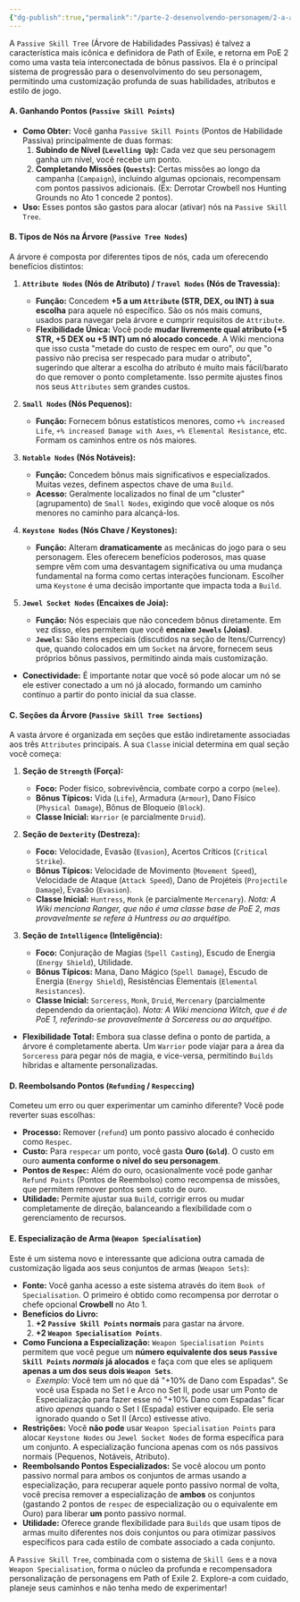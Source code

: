 ```yaml
---
{"dg-publish":true,"permalink":"/parte-2-desenvolvendo-personagem/2-a-arvore-de-habilidades-passivas/"}
---
```


A `Passive Skill Tree` (Árvore de Habilidades Passivas) é talvez a característica mais icônica e definidora de Path of Exile, e retorna em PoE 2 como uma vasta teia interconectada de bônus passivos. Ela é o principal sistema de progressão para o desenvolvimento do seu personagem, permitindo uma customização profunda de suas habilidades, atributos e estilo de jogo.

#### A. Ganhando Pontos (`Passive Skill Points`)

*   **Como Obter:** Você ganha `Passive Skill Points` (Pontos de Habilidade Passiva) principalmente de duas formas:
    1.  **Subindo de Nível (`Levelling Up`):** Cada vez que seu personagem ganha um nível, você recebe um ponto.
    2.  **Completando Missões (`Quests`):** Certas missões ao longo da campanha (`Campaign`), incluindo algumas opcionais, recompensam com pontos passivos adicionais. (Ex: Derrotar Crowbell nos Hunting Grounds no Ato 1 concede 2 pontos).
*   **Uso:** Esses pontos são gastos para alocar (ativar) nós na `Passive Skill Tree`.

#### B. Tipos de Nós na Árvore (`Passive Tree Nodes`)

A árvore é composta por diferentes tipos de nós, cada um oferecendo benefícios distintos:

1.  **`Attribute Nodes` (Nós de Atributo) / `Travel Nodes` (Nós de Travessia):**
    *   **Função:** Concedem **+5 a um `Attribute` (STR, DEX, ou INT) à sua escolha** para aquele nó específico. São os nós mais comuns, usados para navegar pela árvore e cumprir requisitos de `Attribute`.
    *   **Flexibilidade Única:** Você pode **mudar livremente qual atributo (+5 STR, +5 DEX ou +5 INT) um nó alocado concede**. A Wiki menciona que isso custa "metade do custo de respec em ouro", *ou* que "o passivo não precisa ser respecado para mudar o atributo", sugerindo que alterar a escolha do atributo é muito mais fácil/barato do que remover o ponto completamente. Isso permite ajustes finos nos seus `Attributes` sem grandes custos.

2.  **`Small Nodes` (Nós Pequenos):**
    *   **Função:** Fornecem bônus estatísticos menores, como `+% increased Life`, `+% increased Damage with Axes`, `+% Elemental Resistance`, etc. Formam os caminhos entre os nós maiores.

3.  **`Notable Nodes` (Nós Notáveis):**
    *   **Função:** Concedem bônus mais significativos e especializados. Muitas vezes, definem aspectos chave de uma `Build`.
    *   **Acesso:** Geralmente localizados no final de um "cluster" (agrupamento) de `Small Nodes`, exigindo que você aloque os nós menores no caminho para alcançá-los.

4.  **`Keystone Nodes` (Nós Chave / Keystones):**
    *   **Função:** Alteram **dramaticamente** as mecânicas do jogo para o seu personagem. Eles oferecem benefícios poderosos, mas quase sempre vêm com uma desvantagem significativa ou uma mudança fundamental na forma como certas interações funcionam. Escolher uma `Keystone` é uma decisão importante que impacta toda a `Build`.

5.  **`Jewel Socket Nodes` (Encaixes de Joia):**
    *   **Função:** Nós especiais que não concedem bônus diretamente. Em vez disso, eles permitem que você **encaixe `Jewels` (Joias)**.
    *   **`Jewels`:** São itens especiais (discutidos na seção de Itens/Currency) que, quando colocados em um `Socket` na árvore, fornecem seus próprios bônus passivos, permitindo ainda mais customização.

*   **Conectividade:** É importante notar que você só pode alocar um nó se ele estiver conectado a um nó já alocado, formando um caminho contínuo a partir do ponto inicial da sua classe.

#### C. Seções da Árvore (`Passive Skill Tree Sections`)

A vasta árvore é organizada em seções que estão indiretamente associadas aos três `Attributes` principais. A sua `Classe` inicial determina em qual seção você começa:

1.  **Seção de `Strength` (Força):**
    *   **Foco:** Poder físico, sobrevivência, combate corpo a corpo (`melee`).
    *   **Bônus Típicos:** Vida (`Life`), Armadura (`Armour`), Dano Físico (`Physical Damage`), Bônus de Bloqueio (`Block`).
    *   **Classe Inicial:** `Warrior` (e parcialmente `Druid`).

2.  **Seção de `Dexterity` (Destreza):**
    *   **Foco:** Velocidade, Evasão (`Evasion`), Acertos Críticos (`Critical Strike`).
    *   **Bônus Típicos:** Velocidade de Movimento (`Movement Speed`), Velocidade de Ataque (`Attack Speed`), Dano de Projéteis (`Projectile Damage`), Evasão (`Evasion`).
    *   **Classe Inicial:** `Huntress`, `Monk` (e parcialmente `Mercenary`). *Nota: A Wiki menciona Ranger, que não é uma classe base de PoE 2, mas provavelmente se refere à Huntress ou ao arquétipo.*

3.  **Seção de `Intelligence` (Inteligência):**
    *   **Foco:** Conjuração de Magias (`Spell Casting`), Escudo de Energia (`Energy Shield`), Utilidade.
    *   **Bônus Típicos:** Mana, Dano Mágico (`Spell Damage`), Escudo de Energia (`Energy Shield`), Resistências Elementais (`Elemental Resistances`).
    *   **Classe Inicial:** `Sorceress`, `Monk`, `Druid`, `Mercenary` (parcialmente dependendo da orientação). *Nota: A Wiki menciona Witch, que é de PoE 1, referindo-se provavelmente à Sorceress ou ao arquétipo.*

*   **Flexibilidade Total:** Embora sua classe defina o ponto de partida, a árvore é completamente aberta. Um `Warrior` pode viajar para a área da `Sorceress` para pegar nós de magia, e vice-versa, permitindo `Builds` híbridas e altamente personalizadas.

#### D. Reembolsando Pontos (`Refunding` / `Respeccing`)

Cometeu um erro ou quer experimentar um caminho diferente? Você pode reverter suas escolhas:

*   **Processo:** Remover (`refund`) um ponto passivo alocado é conhecido como `Respec`.
*   **Custo:** Para `respecar` um ponto, você gasta **Ouro (`Gold`)**. O custo em ouro **aumenta conforme o nível do seu personagem**.
*   **Pontos de `Respec`:** Além do ouro, ocasionalmente você pode ganhar `Refund Points` (Pontos de Reembolso) como recompensa de missões, que permitem remover pontos sem custo de ouro.
*   **Utilidade:** Permite ajustar sua `Build`, corrigir erros ou mudar completamente de direção, balanceando a flexibilidade com o gerenciamento de recursos.

#### E. Especialização de Arma (`Weapon Specialisation`)

Este é um sistema novo e interessante que adiciona outra camada de customização ligada aos seus conjuntos de armas (`Weapon Sets`):

*   **Fonte:** Você ganha acesso a este sistema através do item `Book of Specialisation`. O primeiro é obtido como recompensa por derrotar o chefe opcional **Crowbell** no Ato 1.
*   **Benefícios do Livro:**
    1.  **+2 `Passive Skill Points` normais** para gastar na árvore.
    2.  **+2 `Weapon Specialisation Points`**.
*   **Como Funciona a Especialização:** `Weapon Specialisation Points` permitem que você pegue um **número equivalente dos seus `Passive Skill Points` *normais* já alocados** e faça com que eles se apliquem **apenas a um dos seus dois `Weapon Sets`**.
    *   *Exemplo:* Você tem um nó que dá "+10% de Dano com Espadas". Se você usa Espada no Set I e Arco no Set II, pode usar um Ponto de Especialização para fazer esse nó "+10% Dano com Espadas" ficar ativo *apenas* quando o Set I (Espada) estiver equipado. Ele seria ignorado quando o Set II (Arco) estivesse ativo.
*   **Restrições:** Você **não pode** usar `Weapon Specialisation Points` para alocar `Keystone Nodes` ou `Jewel Socket Nodes` de forma específica para um conjunto. A especialização funciona apenas com os nós passivos normais (Pequenos, Notáveis, Atributo).
*   **Reembolsando Pontos Especializados:** Se você alocou um ponto passivo normal para ambos os conjuntos de armas usando a especialização, para recuperar aquele ponto passivo normal de volta, você precisa remover a especialização de **ambos** os conjuntos (gastando 2 pontos de `respec` de especialização ou o equivalente em Ouro) para liberar **um** ponto passivo normal.
*   **Utilidade:** Oferece grande flexibilidade para `Builds` que usam tipos de armas muito diferentes nos dois conjuntos ou para otimizar passivos específicos para cada estilo de combate associado a cada conjunto.

A `Passive Skill Tree`, combinada com o sistema de `Skill Gems` e a nova `Weapon Specialisation`, forma o núcleo da profunda e recompensadora personalização de personagens em Path of Exile 2. Explore-a com cuidado, planeje seus caminhos e não tenha medo de experimentar!
